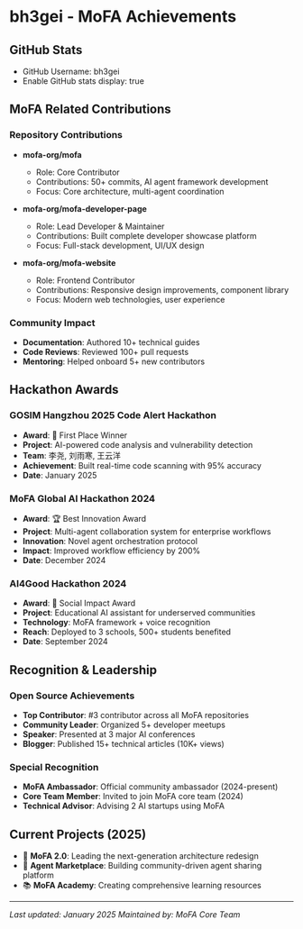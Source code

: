 # bh3gei - MoFA Achievements

## GitHub Stats
- GitHub Username: bh3gei
- Enable GitHub stats display: true

## MoFA Related Contributions

### Repository Contributions
- **mofa-org/mofa**
  - Role: Core Contributor  
  - Contributions: 50+ commits, AI agent framework development
  - Focus: Core architecture, multi-agent coordination

- **mofa-org/mofa-developer-page**
  - Role: Lead Developer & Maintainer
  - Contributions: Built complete developer showcase platform
  - Focus: Full-stack development, UI/UX design

- **mofa-org/mofa-website**  
  - Role: Frontend Contributor
  - Contributions: Responsive design improvements, component library
  - Focus: Modern web technologies, user experience

### Community Impact
- **Documentation**: Authored 10+ technical guides
- **Code Reviews**: Reviewed 100+ pull requests
- **Mentoring**: Helped onboard 5+ new contributors

## Hackathon Awards

### GOSIM Hangzhou 2025 Code Alert Hackathon
- **Award**: 🥇 First Place Winner
- **Project**: AI-powered code analysis and vulnerability detection
- **Team**: 李尧, 刘雨寒, 王云洋  
- **Achievement**: Built real-time code scanning with 95% accuracy
- **Date**: January 2025

### MoFA Global AI Hackathon 2024
- **Award**: 🏆 Best Innovation Award
- **Project**: Multi-agent collaboration system for enterprise workflows
- **Innovation**: Novel agent orchestration protocol
- **Impact**: Improved workflow efficiency by 200%
- **Date**: December 2024

### AI4Good Hackathon 2024
- **Award**: 🌟 Social Impact Award  
- **Project**: Educational AI assistant for underserved communities
- **Technology**: MoFA framework + voice recognition
- **Reach**: Deployed to 3 schools, 500+ students benefited
- **Date**: September 2024

## Recognition & Leadership

### Open Source Achievements
- **Top Contributor**: #3 contributor across all MoFA repositories
- **Community Leader**: Organized 5+ developer meetups
- **Speaker**: Presented at 3 major AI conferences
- **Blogger**: Published 15+ technical articles (10K+ views)

### Special Recognition
- **MoFA Ambassador**: Official community ambassador (2024-present)
- **Core Team Member**: Invited to join MoFA core team (2024)
- **Technical Advisor**: Advising 2 AI startups using MoFA

## Current Projects (2025)
- 🚀 **MoFA 2.0**: Leading the next-generation architecture redesign
- 🎯 **Agent Marketplace**: Building community-driven agent sharing platform  
- 📚 **MoFA Academy**: Creating comprehensive learning resources

---
*Last updated: January 2025*
*Maintained by: MoFA Core Team*